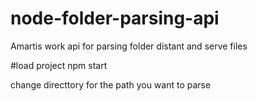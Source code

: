 # node-folder-parsing-api
Amartis work api for parsing folder distant and serve files

#load project
npm start

change directtory for the path you want to parse



